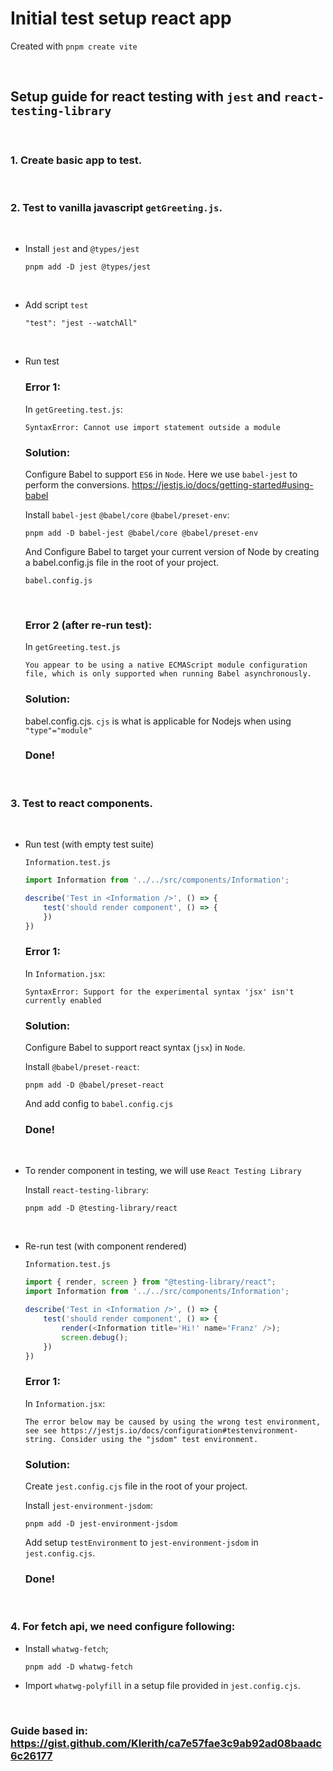 # Initial test setup react app

Created with `pnpm create vite`

<br>

## Setup guide for react testing with `jest` and `react-testing-library`

<br>

### 1. Create basic app to test.

<br>

### 2. Test to vanilla javascript `getGreeting.js`.

<br>

* Install `jest` and `@types/jest`

    `pnpm add -D jest @types/jest`

<br>

* Add script `test`

    `"test": "jest --watchAll"`

<br>

* Run test

    ### **Error 1:**

    In `getGreeting.test.js`:

    `SyntaxError: Cannot use import statement outside a module`

    ### **Solution:**

    Configure Babel to support `ES6` in `Node`. Here we use `babel-jest` to perform the conversions. https://jestjs.io/docs/getting-started#using-babel

    Install `babel-jest` `@babel/core` `@babel/preset-env`:

    `pnpm add -D babel-jest @babel/core @babel/preset-env`

    And Configure Babel to target your current version of Node by creating a babel.config.js file in the root of your project.

    `babel.config.js`

    <br>

    ### **Error 2** (after re-run test):

    In `getGreeting.test.js`

    `You appear to be using a native ECMAScript module configuration file, which is only supported when running Babel asynchronously.`

    ### **Solution:**

    babel.config.cjs. `cjs` is what is applicable for Nodejs when using `"type"="module"`

    ### **Done!**

<br>

### 3. Test to react components.

<br>

* Run test (with empty test suite)

    `Information.test.js`

    ```javascript
    import Information from '../../src/components/Information';

    describe('Test in <Information />', () => {
        test('should render component', () => {
        })
    })
    ```

    ### **Error 1:**

    In `Information.jsx`:

    `SyntaxError: Support for the experimental syntax 'jsx' isn't currently enabled`

    ### **Solution:**

    Configure Babel to support react syntax (`jsx`) in `Node`.

    Install `@babel/preset-react`:

    `pnpm add -D @babel/preset-react`

    And add config to `babel.config.cjs`

    ### **Done!**

<br>

* To render component in testing, we will use `React Testing Library`

    Install `react-testing-library`:

    `pnpm add -D @testing-library/react`

<br>

* Re-run test (with component rendered)

    `Information.test.js`

    ```javascript
    import { render, screen } from "@testing-library/react";
    import Information from '../../src/components/Information';

    describe('Test in <Information />', () => {
        test('should render component', () => {
            render(<Information title='Hi!' name='Franz' />);
            screen.debug();
        })
    })
    ```

    ### **Error 1:**

    In `Information.jsx`:

    `The error below may be caused by using the wrong test environment, see see https://jestjs.io/docs/configuration#testenvironment-string. Consider using the "jsdom" test environment.`

    ### **Solution:**

    Create `jest.config.cjs` file in the root of your project.

    Install `jest-environment-jsdom`:

    `pnpm add -D jest-environment-jsdom`

    Add setup `testEnvironment` to `jest-environment-jsdom` in `jest.config.cjs`.

    ### **Done!**

<br>

### 4. For fetch api, we need configure following:

* Install `whatwg-fetch`;

    `pnpm add -D whatwg-fetch`

* Import `whatwg-polyfill` in a setup file provided in `jest.config.cjs`.

<br>

### Guide based in: https://gist.github.com/Klerith/ca7e57fae3c9ab92ad08baadc6c26177